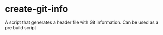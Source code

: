 # create-git-info
A script that generates a header file with Git information. Can be used as a pre build script
